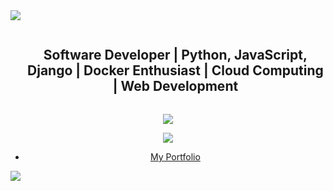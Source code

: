 <!--horizontal divider(gradiant)-->
<img src="https://user-images.githubusercontent.com/73097560/115834477-dbab4500-a447-11eb-908a-139a6edaec5c.gif">

<!--- snake 

<div id="user-content-toc">
  <ul align="center">
    <summary><h1 style="display: inline-block"></h1></summary>
  </ul>
</div>

<div align="center">
  <img  src="https://github.com/inerttila/Inerttila/blob/main/github_snake.svg"
       alt="snake" /></a>
</div>-->

<!--h2 without bottom border-->
<div id="user-content-toc">
  <ul align="center">
    <summary><h2 style="display: inline-block">Software Developer | Python, JavaScript, Django | Docker Enthusiast | Cloud Computing | Web Development</h2></summary>
  </ul>
</div>

<!--tech stack icons-->
<p align="center">
  <a href="https://skillicons.dev">
    <img src="https://skillicons.dev/icons?i=py,js,docker,django,linux,bootstrap,c,cpp" />
  </a>
</p>


<p align="center">
  <a href="https://skillicons.dev">
    <img src="https://skillicons.dev/icons?i=wordpress,vue,css,github,html,mysql,nextjs,react,ts,vscode" />
  </a>
</p>

<div id="user-content-toc">
  <ul align="center">
    <li><a href="https://inerttila.github.io/Portfolio/">My Portfolio</a></li>
  </ul>
</div>


<!--horizontal divider(gradiant)-->
<img src="https://user-images.githubusercontent.com/73097560/115834477-dbab4500-a447-11eb-908a-139a6edaec5c.gif">
